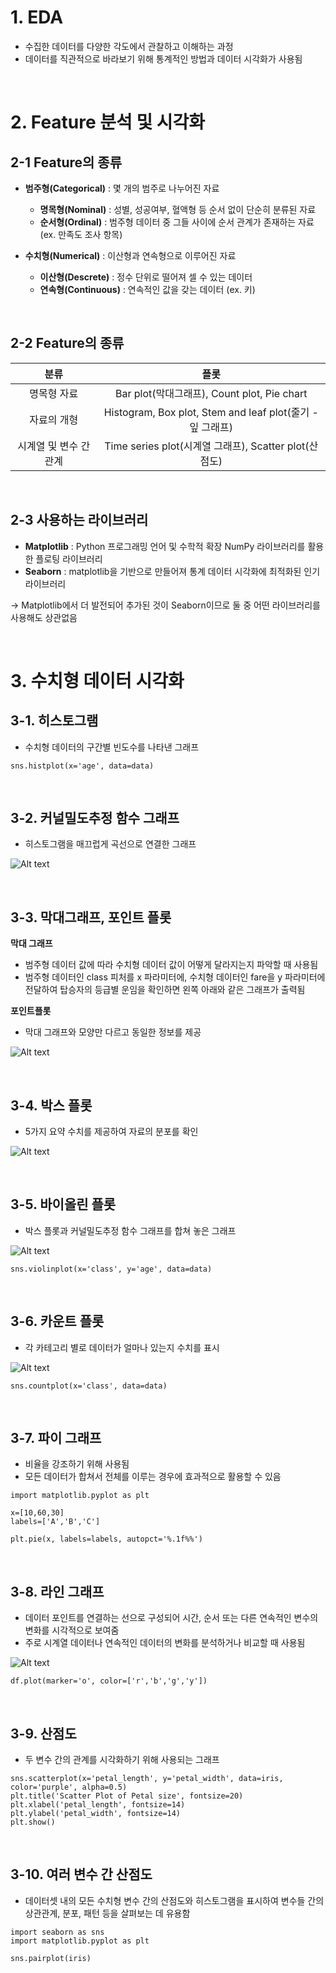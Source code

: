 # 1. EDA
- 수집한 데이터를 다양한 각도에서 관찰하고 이해하는 과정
-  데이터를 직관적으로 바라보기 위해 통계적인 방법과 데이터 시각화가 사용됨    
<br>

# 2. Feature 분석 및 시각화
## 2-1 Feature의 종류
- **범주형(Categorical)** : 몇 개의 범주로 나누어진 자료
  - **명목형(Nominal)** : 성별, 성공여부, 혈액형 등 순서 없이 단순히 분류된 자료
  - **순서형(Ordinal)** : 범주형 데이터 중 그들 사이에 순서 관계가 존재하는 자료 (ex. 만족도 조사 항목)
        
- **수치형(Numerical)** : 이산형과 연속형으로 이루어진 자료
  - **이산형(Descrete)** : 정수 단위로 떨어져 셀 수 있는 데이터
  - **연속형(Continuous)** : 연속적인 값을 갖는 데이터 (ex. 키)
  
<br>

## 2-2 Feature의 종류
|분류|플롯|
|:---:|:---:|
|명목형 자료|Bar plot(막대그래프), Count plot, Pie chart|
|자료의 개형|Histogram, Box plot, Stem and leaf plot(줄기 - 잎 그래프)|
|시계열 및 변수 간 관계|Time series plot(시계열 그래프), Scatter plot(산점도)|
<br>

## 2-3 사용하는 라이브러리
- **Matplotlib** : Python 프로그래밍 언어 및 수학적 확장 NumPy 라이브러리를 활용한 플로팅 라이브러리
- **Seaborn** : matplotlib을 기반으로 만들어져 통계 데이터 시각화에 최적화된 인기 라이브러리

→ Matplotlib에서 더 발전되어 추가된 것이 Seaborn이므로 둘 중 어떤 라이브러리를 사용해도 상관없음

<br>

# 3. 수치형 데이터 시각화
## 3-1. 히스토그램
- 수치형 데이터의 구간별 빈도수를 나타낸 그래프
```
sns.histplot(x='age', data=data)
``````
<br>

## 3-2. 커널밀도추정 함수 그래프
- 히스토그램을 매끄럽게 곡선으로 연결한 그래프

![Alt text](%EC%BB%A4%EB%84%90%EB%B0%80%EB%8F%84%EC%B6%94%EC%A0%95%ED%95%A8%EC%88%98.png)

<br>

## 3-3. 막대그래프, 포인트 플롯
**막대 그래프**
- 범주형 데이터 값에 따라 수치형 데이터 값이 어떻게 달라지는지 파악할 때 사용됨 
- 범주형 데이터인 class 피처를 x 파라미터에, 수치형 데이터인 fare을 y 파라미터에 전달하여 탑승자의 등급별 운임을 확인하면 왼쪽 아래와 같은 그래프가 출력됨 
  
**포인트플롯** 
- 막대 그래프와 모양만 다르고 동일한 정보를 제공

![Alt text](%ED%8F%AC%EC%9D%B8%ED%8A%B8%ED%94%8C%EB%A1%AF.png)

<br>

## 3-4. 박스 플롯
- 5가지 요약 수치를 제공하여 자료의 분포를 확인
 
![Alt text](%EB%B0%95%EC%8A%A4%ED%94%8C%EB%A1%AF.png)
  
<br>

## 3-5. 바이올린 플롯
- 박스 플롯과 커널밀도추정 함수 그래프를 합쳐 놓은 그래프

![Alt text](%EB%B0%94%EC%9D%B4%EC%98%AC%EB%A6%B0%ED%94%8C%EB%A1%AF.png)
```
sns.violinplot(x='class', y='age', data=data)
```
<br>

## 3-6. 카운트 플롯
- 각 카테고리 별로 데이터가 얼마나 있는지 수치를 표시

![Alt text](%EC%B9%B4%EC%9A%B4%ED%8A%B8%ED%94%8C%EB%A1%AF.png)
```
sns.countplot(x='class', data=data)
```

<br>

## 3-7. 파이 그래프
- 비율을 강조하기 위해 사용됨
- 모든 데이터가 합쳐서 전체를 이루는 경우에 효과적으로 활용할 수 있음
```
import matplotlib.pyplot as plt

x=[10,60,30]
labels=['A','B','C']

plt.pie(x, labels=labels, autopct='%.1f%%')
```
<br>

## 3-8. 라인 그래프
- 데이터 포인트를 연결하는 선으로 구성되어 시간, 순서 또는 다른 연속적인 변수의 변화를 시각적으로 보여줌 
- 주로 시계열 데이터나 연속적인 데이터의 변화를 분석하거나 비교할 때 사용됨

![Alt text](%EB%9D%BC%EC%9D%B8%EA%B7%B8%EB%9E%98%ED%94%84.png)

 ```
df.plot(marker='o', color=['r','b','g','y'])
 ``` 
<br>

## 3-9. 산점도
- 두 변수 간의 관계를 시각화하기 위해 사용되는 그래프 
```
sns.scatterplot(x='petal_length', y='petal_width', data=iris, color='purple', alpha=0.5)
plt.title('Scatter Plot of Petal size', fontsize=20)
plt.xlabel('petal_length', fontsize=14)
plt.ylabel('petal_width', fontsize=14)
plt.show()
```
<br>

## 3-10. 여러 변수 간 산점도
- 데이터셋 내의 모든 수치형 변수 간의 산점도와 히스토그램을 표시하여 변수들 간의 상관관계, 분포, 패턴 등을 살펴보는 데 유용함
```
import seaborn as sns
import matplotlib.pyplot as plt

sns.pairplot(iris)
```